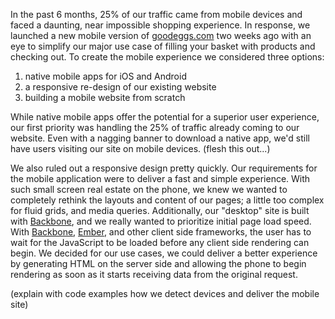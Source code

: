 In the past 6 months, 25% of our traffic came from mobile devices and faced a 
daunting, near impossible shopping experience. In response, we launched a new
mobile version of [goodeggs.com](http://goodeggs.com) two weeks ago with an 
eye to simplify our major use case of filling your basket with products and 
checking out. To create the mobile experience we considered three options:

1. native mobile apps for iOS and Android 
2. a responsive re-design of our existing website 
3. building a mobile website from scratch

While native mobile apps offer the potential for a superior user experience, our
first priority was handling the 25% of traffic already coming to our website. 
Even with a nagging banner to download a native app, we'd still have users
visiting our site on mobile devices. (flesh this out...)

We also ruled out a responsive design pretty quickly. Our requirements for the mobile
application were to deliver a fast and simple experience. With such small screen 
real estate on the phone, we knew we wanted to completely rethink the layouts 
and content of our pages; a little too complex for fluid grids, and media
queries. Additionally, our "desktop" site is built with 
[Backbone](http://backbonejs.org/), and we really wanted to prioritize initial
page load speed. With [Backbone](http://backbonejs.org/), 
[Ember](http://emberjs.com/), and other client side frameworks, the user has to 
wait for the JavaScript to be loaded before any client side rendering can begin.
We decided for our use cases, we could deliver a better experience by generating
HTML on the server side and allowing the phone to begin rendering as soon as it
starts receiving data from the original request.


(explain with code examples how we detect devices and deliver the mobile site)